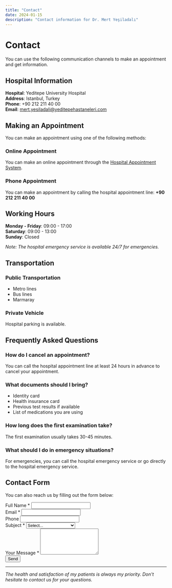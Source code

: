 ```yaml
---
title: "Contact"
date: 2024-01-15
description: "Contact information for Dr. Mert Yeşiladalı"
---
```


# Contact

You can use the following communication channels to make an appointment and get information.

## Hospital Information

**Hospital**: Yeditepe University Hospital  
**Address**: Istanbul, Turkey  
**Phone**: +90 212 211 40 00  
**Email**: mert.yesiladali@yeditepehastaneleri.com

## Making an Appointment

You can make an appointment using one of the following methods:

### Online Appointment
You can make an online appointment through the [Hospital Appointment System](https://yeditepehastaneleri.com/doktorlar/mert-yesiladali).

### Phone Appointment
You can make an appointment by calling the hospital appointment line:
**+90 212 211 40 00**

## Working Hours

**Monday - Friday**: 09:00 - 17:00  
**Saturday**: 09:00 - 13:00  
**Sunday**: Closed

*Note: The hospital emergency service is available 24/7 for emergencies.*

## Transportation

### Public Transportation
- Metro lines
- Bus lines
- Marmaray

### Private Vehicle
Hospital parking is available.

## Frequently Asked Questions

### How do I cancel an appointment?
You can call the hospital appointment line at least 24 hours in advance to cancel your appointment.

### What documents should I bring?
- Identity card
- Health insurance card
- Previous test results if available
- List of medications you are using

### How long does the first examination take?
The first examination usually takes 30-45 minutes.

### What should I do in emergency situations?
For emergencies, you can call the hospital emergency service or go directly to the hospital emergency service.

## Contact Form

You can also reach us by filling out the form below:

<div class="contact-form bg-light p-4 rounded">
    <form>
        <div class="row">
            <div class="col-md-6 mb-3">
                <label for="name" class="form-label">Full Name *</label>
                <input type="text" class="form-control" id="name" required>
            </div>
            <div class="col-md-6 mb-3">
                <label for="email" class="form-label">Email *</label>
                <input type="email" class="form-control" id="email" required>
            </div>
        </div>
        <div class="mb-3">
            <label for="phone" class="form-label">Phone</label>
            <input type="tel" class="form-control" id="phone">
        </div>
        <div class="mb-3">
            <label for="subject" class="form-label">Subject *</label>
            <select class="form-select" id="subject" required>
                <option value="">Select...</option>
                <option value="appointment">Appointment Request</option>
                <option value="information">Information Request</option>
                <option value="complaint">Complaint/Suggestion</option>
                <option value="other">Other</option>
            </select>
        </div>
        <div class="mb-3">
            <label for="message" class="form-label">Your Message *</label>
            <textarea class="form-control" id="message" rows="5" required></textarea>
        </div>
        <button type="submit" class="btn btn-primary">
            <i class="fas fa-paper-plane me-2"></i>Send
        </button>
    </form>
</div>

---

*The health and satisfaction of my patients is always my priority. Don't hesitate to contact us for your questions.*
